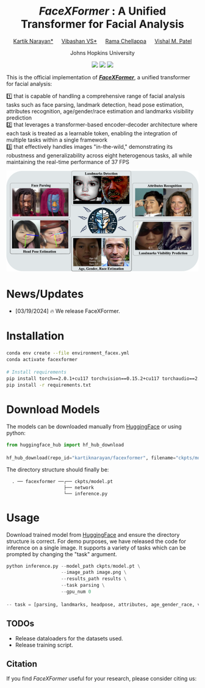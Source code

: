 <div align="center">

# _FaceXFormer_ : A Unified Transformer for Facial Analysis

[Kartik Narayan*](https://kartik-3004.github.io/portfolio/) &emsp; [Vibashan VS*](https://vibashan.github.io) &emsp; [Rama Chellappa](https://engineering.jhu.edu/faculty/rama-chellappa/) &emsp; [Vishal M. Patel](https://engineering.jhu.edu/faculty/vishal-patel/)  

Johns Hopkins University

<a href='https://kartik-3004.github.io/facexformer_web/'><img src='https://img.shields.io/badge/Project-Page-blue'></a>
<a href=''><img src='https://img.shields.io/badge/Paper-arXiv-red'></a>
<a href='https://huggingface.co/kartiknarayan/facexformer'><img src='https://img.shields.io/badge/%F0%9F%A4%97%20Hugging%20Face-Model-orange'></a>

</div>

This is the official implementation of **[_FaceXFormer_](https://kartik-3004.github.io/facexformer_web/)**, a unified transformer for facial analysis:

1️⃣ that is capable of handling a comprehensive range of facial analysis tasks such as face parsing, landmark detection, head pose estimation, attributes recognition, age/gender/race estimation and landmarks visibility prediction<br>
2️⃣ that leverages a transformer-based encoder-decoder architecture where each task is treated as a learnable token, enabling the integration of multiple tasks within a single framework<br>
3️⃣ that effectively handles images "in-the-wild," demonstrating its robustness and generalizability across eight heterogenous tasks, all while maintaining the real-time performance of 37 FPS<br>

<img src='assets/intro_viz.png'>

# News/Updates
- [03/19/2024] 🔥 We release FaceXFormer.

# Installation
```bash
conda env create --file environment_facex.yml
conda activate facexformer

# Install requirements
pip install torch==2.0.1+cu117 torchvision==0.15.2+cu117 torchaudio==2.0.2+cu117 --extra-index-url https://download.pytorch.org/whl/cu117
pip install -r requirements.txt
```
# Download Models
The models can be downloaded manually from [HuggingFace](https://huggingface.co/kartiknarayan/facexformer) or using python:
```python
from huggingface_hub import hf_hub_download

hf_hub_download(repo_id="kartiknarayan/facexformer", filename="ckpts/model.pt", local_dir="./")
```
The directory structure should finally be:

```
  . ── facexformer ──┌── ckpts/model.pt
                     ├── network
                     └── inference.py                    
```
# Usage

Download trained model from [HuggingFace](https://huggingface.co/kartiknarayan/facexformer) and ensure the directory structure is correct.
For demo purposes, we have released the code for inference on a single image.
It supports a variety of tasks which can be prompted by changing the "task" argument. 

```python
python inference.py --model_path ckpts/model.pt \
                    --image_path image.png \
                    --results_path results \
                    --task parsing \
                    --gpu_num 0

-- task = [parsing, landmarks, headpose, attributes, age_gender_race, visibility]
```

## TODOs
- Release dataloaders for the datasets used.
- Release training script.

## Citation
If you find _FaceXFormer_ useful for your research, please consider citing us:

```bibtex
```
